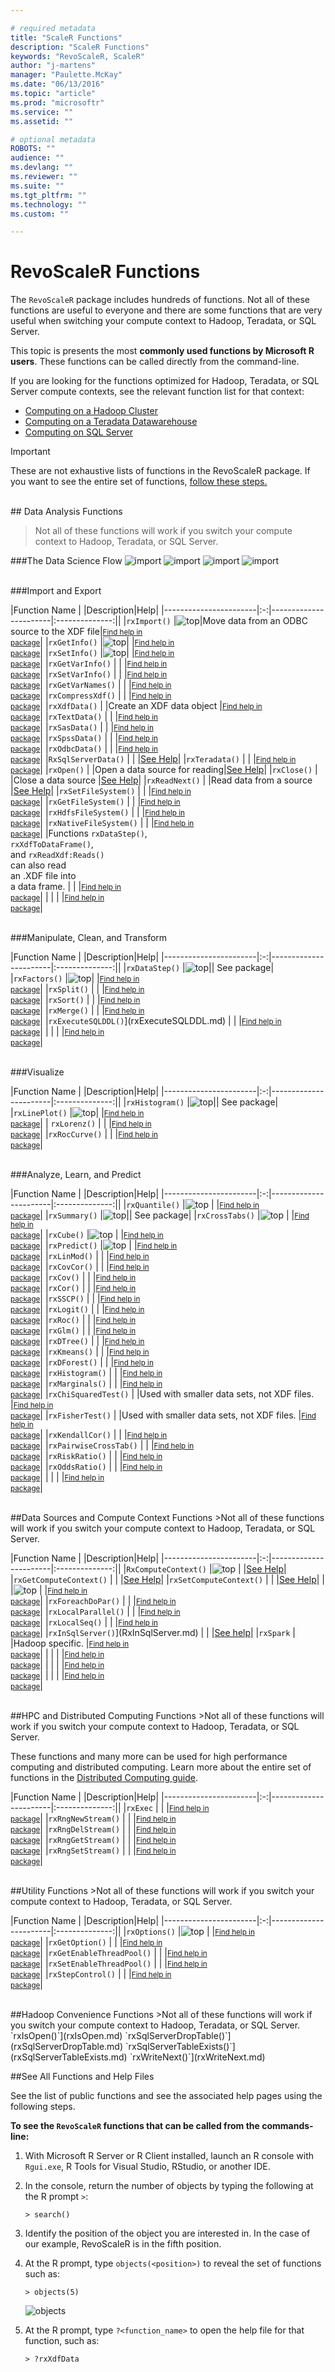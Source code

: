 ```yaml
---

# required metadata
title: "ScaleR Functions"
description: "ScaleR Functions"
keywords: "RevoScaleR, ScaleR"
author: "j-martens"
manager: "Paulette.McKay"
ms.date: "06/13/2016"
ms.topic: "article"
ms.prod: "microsoftr"
ms.service: ""
ms.assetid: ""

# optional metadata
ROBOTS: ""
audience: ""
ms.devlang: ""
ms.reviewer: ""
ms.suite: ""
ms.tgt_pltfrm: ""
ms.technology: ""
ms.custom: ""

---
```


# RevoScaleR Functions

The `RevoScaleR` package includes hundreds of functions. Not all of these functions are useful to everyone and there are some functions that are very useful when switching your compute context to Hadoop, Teradata, or SQL Server.  

This topic is presents the most **commonly used functions by Microsoft R users**. These functions can be called directly from the command-line. 

If you are looking for the functions optimized for Hadoop, Teradata, or SQL Server compute contexts, see the relevant function list for that context:
+ [Computing on a Hadoop Cluster](scaler-fx-hadoop.md)
+ [Computing on a Teradata Datawarehouse](scaler-fx-teradata.md)
+ [Computing on SQL Server](functions-for-sql-server-data.md)


>[!IMPORTANT]
>These are not exhaustive lists of functions in the RevoScaleR package. If you want to see the entire set of functions,  [follow these steps.](#findmore)

<br />
## Data Analysis Functions

>Not all of these functions will work if you switch your compute context to Hadoop, Teradata, or SQL Server.

###The Data Science Flow
![import](../media/scaler-puzzle1.png)
![import](../media/scaler-puzzle2.png)
![import](../media/scaler-puzzle3.png)
![import](../media/scaler-puzzle4.png)

<br />
###Import and Export


|Function Name          | |Description|Help|
|-----------------------|:-:|-----------------------|:--------------:||
|`rxImport()`       |![top](../media/award.png)|Move data from an ODBC source to the XDF file|<small>[Find help in<br /> package](scaler.md#findmore)</small>|
|`rxGetInfo()`      |![top](../media/award.png)|      |<small>[Find help in<br /> package](scaler.md#findmore)</small>|
|`rxSetInfo()`       |![top](../media/award.png)|      |<small>[Find help in<br /> package](scaler.md#findmore)</small>|
|`rxGetVarInfo()`    | |      |<small>[Find help in<br /> package](scaler.md#findmore)</small>|
|`rxSetVarInfo()`    | |      |<small>[Find help in<br /> package](scaler.md#findmore)</small>|
|`rxGetVarNames()`   | |      |<small>[Find help in<br /> package](scaler.md#findmore)</small>|
|`rxCompressXdf()`   | |      |<small>[Find help in<br /> package](scaler.md#findmore)</small>|
|`rxXdfData()`       | |Create an XDF data object      |<small>[Find help in<br /> package](scaler.md#findmore)</small>|
|`rxTextData()`      | |      |<small>[Find help in<br /> package](scaler.md#findmore)</small>|
|`rxSasData()`      | |      |<small>[Find help in<br /> package](scaler.md#findmore)</small>|
|`rxSpssData()`      | |      |<small>[Find help in<br /> package](scaler.md#findmore)</small>|
|`rxOdbcData()`      | |      |<small>[Find help in<br /> package](scaler.md#findmore)</small>|
|`RxSqlServerData()`    | |      |[See Help](RxSqlServerData.md)|
|`rxTeradata()`     | |      |<small>[Find help in<br /> package](scaler.md#findmore)</small>|
|`rxOpen()`     | |Open a data source for reading|[See Help](rxOpen.md)|
|`rxClose()`      | |Close a data source      |[See Help](rxClose.md)|
|`rxReadNext()`      | |Read data from a source      |[See Help](rxReadNext.md)|
|`rxSetFileSystem()`      | |      |<small>[Find help in<br /> package](scaler.md#findmore)</small>|
|`rxGetFileSystem()`     | |      |<small>[Find help in<br /> package](scaler.md#findmore)</small>|
|`rxHdfsFileSystem()`      | |      |<small>[Find help in<br /> package](scaler.md#findmore)</small>|
|`rxNativeFileSystem()`       | |      |<small>[Find help in<br /> package](scaler.md#findmore)</small>|
|Functions `rxDataStep()`,<br/> `rxXdfToDataFrame()`, <br/>and `rxReadXdf:Reads()`<br/> can also read <br/>an .XDF file into <br/>a data  frame.    | |      |<small>[Find help in<br /> package](scaler.md#findmore)</small>|
|   | |      |<small>[Find help in<br /> package](scaler.md#findmore)</small>|


<br />
###Manipulate, Clean, and Transform

|Function Name          | |Description|Help|
|-----------------------|:-:|-----------------------|:--------------:||
|`rxDataStep()`       |![top](../media/award.png)|| See package|
|`rxFactors()`    |![top](../media/award.png)|      |<small>[Find help in<br /> package](scaler.md#findmore)</small>|
|`rxSplit()`    |  |      |<small>[Find help in<br /> package](scaler.md#findmore)</small>|
|`rxSort()`      | |      |<small>[Find help in<br /> package](scaler.md#findmore)</small>|
|`rxMerge()`       | |      |<small>[Find help in<br /> package](scaler.md#findmore)</small>|
|`rxExecuteSQLDDL()`](rxExecuteSQLDDL.md)    |  |      |<small>[Find help in<br /> package](scaler.md#findmore)</small>|
|   | |      |<small>[Find help in<br /> package](scaler.md#findmore)</small>|


<br />
###Visualize

|Function Name          | |Description|Help|
|-----------------------|:-:|-----------------------|:--------------:||
|`rxHistogram()`       |![top](../media/award.png)|| See package|
|`rxLinePlot()`  |![top](../media/award.png)|      |<small>[Find help in<br /> package](scaler.md#findmore)</small>|
| `rxLorenz()`      | |      |<small>[Find help in<br /> package](scaler.md#findmore)</small>|
|`rxRocCurve()`  | |      |<small>[Find help in<br /> package](scaler.md#findmore)</small>|



<br />
###Analyze, Learn, and Predict

|Function Name          | |Description|Help|
|-----------------------|:-:|-----------------------|:--------------:||
|`rxQuantile()`  |![top](../media/award.png) |      |<small>[Find help in<br /> package](scaler.md#findmore)</small>|
|`rxSummary()`       |![top](../media/award.png)|| See package|
|`rxCrossTabs()`      |![top](../media/award.png) |      |<small>[Find help in<br /> package](scaler.md#findmore)</small>|
|`rxCube()`  |![top](../media/award.png) |      |<small>[Find help in<br /> package](scaler.md#findmore)</small>|
|`rxPredict()`   |![top](../media/award.png) |      |<small>[Find help in<br /> package](scaler.md#findmore)</small>|
|`rxLinMod()`   | |      |<small>[Find help in<br /> package](scaler.md#findmore)</small>|
|`rxCovCor()`   | |      |<small>[Find help in<br /> package](scaler.md#findmore)</small>|
|`rxCov()`   | |      |<small>[Find help in<br /> package](scaler.md#findmore)</small>|
|`rxCor()`    | |      |<small>[Find help in<br /> package](scaler.md#findmore)</small>|
|`rxSSCP()`   | |      |<small>[Find help in<br /> package](scaler.md#findmore)</small>|
|`rxLogit()`   | |      |<small>[Find help in<br /> package](scaler.md#findmore)</small>|
|`rxRoc()`   | |      |<small>[Find help in<br /> package](scaler.md#findmore)</small>|
|`rxGlm()`   | |      |<small>[Find help in<br /> package](scaler.md#findmore)</small>|
|`rxDTree()`   | |      |<small>[Find help in<br /> package](scaler.md#findmore)</small>|
|`rxKmeans()`   | |      |<small>[Find help in<br /> package](scaler.md#findmore)</small>|
|`rxDForest()`   | |      |<small>[Find help in<br /> package](scaler.md#findmore)</small>|
|`rxHistogram()`   | |      |<small>[Find help in<br /> package](scaler.md#findmore)</small>|
|`rxMarginals()`   | |      |<small>[Find help in<br /> package](scaler.md#findmore)</small>|
|`rxChiSquaredTest()`    | |Used with smaller data sets, not XDF files.       |<small>[Find help in<br /> package](scaler.md#findmore)</small>|
|`rxFisherTest()`   | |Used with smaller data sets, not XDF files.      |<small>[Find help in<br /> package](scaler.md#findmore)</small>|
|`rxKendallCor()`   | |      |<small>[Find help in<br /> package](scaler.md#findmore)</small>|
|`rxPairwiseCrossTab()`   | |      |<small>[Find help in<br /> package](scaler.md#findmore)</small>|
|`rxRiskRatio()`    | |      |<small>[Find help in<br /> package](scaler.md#findmore)</small>|
|`rxOddsRatio()`   | |      |<small>[Find help in<br /> package](scaler.md#findmore)</small>|
|   | |      |<small>[Find help in<br /> package](scaler.md#findmore)</small>|





<br />
##Data Sources and Compute Context Functions
>Not all of these functions will work if you switch your compute context to Hadoop, Teradata, or SQL Server.

|Function Name          | |Description|Help|
|-----------------------|:-:|-----------------------|:--------------:||
|`RxComputeContext()`  |![top](../media/award.png) |      |[See Help](RxComputeContext.md)|
|`rxGetComputeContext()`   | |      |[See Help](rxGetComputeContext.md)|
|`rxSetComputeContext()`  | |      |[See Help](rxSetComputeContext.md)|
|  |![top](../media/award.png) |      |<small>[Find help in<br /> package](scaler.md#findmore)</small>|
|`rxForeachDoPar()`   | |      |<small>[Find help in<br /> package](scaler.md#findmore)</small>|
|`rxLocalParallel()`   | |      |<small>[Find help in<br /> package](scaler.md#findmore)</small>|
|`rxLocalSeq()`   | |      |<small>[Find help in<br /> package](scaler.md#findmore)</small>|
|`rxInSqlServer()`](RxInSqlServer.md)   | |      |[See help](RxInSqlServer.md)|
|`rxSpark`   |  |Hadoop specific.      |<small>[Find help in<br /> package](scaler.md#findmore)</small>|
|   | |      |<small>[Find help in<br /> package](scaler.md#findmore)</small>|
|   | |      |<small>[Find help in<br /> package](scaler.md#findmore)</small>|
|   | |      |<small>[Find help in<br /> package](scaler.md#findmore)</small>|

<br />
##HPC and Distributed Computing Functions
>Not all of these functions will work if you switch your compute context to Hadoop, Teradata, or SQL Server.

These functions and many more can be used for high performance computing and distributed computing. Learn more about the entire set of functions in the [Distributed Computing guide](../scaler-distributed-computing.md).

|Function Name          | |Description|Help|
|-----------------------|:-:|-----------------------|:--------------:||
|`rxExec`  | |      |<small>[Find help in<br /> package](scaler.md#findmore)</small>|
|`rxRngNewStream()`   | |      |<small>[Find help in<br /> package](scaler.md#findmore)</small>|
|`rxRngDelStream()`   | |      |<small>[Find help in<br /> package](scaler.md#findmore)</small>|
|`rxRngGetStream()`   | |      |<small>[Find help in<br /> package](scaler.md#findmore)</small>|
|`rxRngSetStream()`   | |      |<small>[Find help in<br /> package](scaler.md#findmore)</small>|

 
<br />
##Utility Functions
>Not all of these functions will work if you switch your compute context to Hadoop, Teradata, or SQL Server.

|Function Name          | |Description|Help|
|-----------------------|:-:|-----------------------|:--------------:||
|`rxOptions()`  |![top](../media/award.png) |      |<small>[Find help in<br /> package](scaler.md#findmore)</small>|
|`rxGetOption()`   | |      |<small>[Find help in<br /> package](scaler.md#findmore)</small>|
|`rxGetEnableThreadPool()`   | |      |<small>[Find help in<br /> package](scaler.md#findmore)</small>|
|`rxSetEnableThreadPool()`   | |      |<small>[Find help in<br /> package](scaler.md#findmore)</small>|
|`rxStepControl()`   | |      |<small>[Find help in<br /> package](scaler.md#findmore)</small>|

 
<br />
##Hadoop Convenience Functions
>Not all of these functions will work if you switch your compute context to Hadoop, Teradata, or SQL Server.



<br>
`rxIsOpen()`](rxIsOpen.md)
`rxSqlServerDropTable()`](rxSqlServerDropTable.md)     
`rxSqlServerTableExists()`](rxSqlServerTableExists.md)
`rxWriteNext()`](rxWriteNext.md)
<br>

<a name="findmore"></a>
##See All Functions and Help Files

See the list of public functions and see the associated help pages using the following steps.

**To see the `RevoScaleR` functions that can be called from the commands-line:**

1. With Microsoft R Server or R Client installed, launch an R console with `Rgui.exe`, R Tools for Visual Studio, RStudio, or another IDE. 

1. In the console, return the number of objects by typing the following at the R prompt `>`:
   ```
   > search()
   ```

1. Identify the position of the object you are interested in. In the case of our example, RevoScaleR is in the fifth position.

1. At the R prompt, type `objects(<position>)` to reveal the set of functions such as:
   ```
   > objects(5)
   ```

   ![objects](../media/scaler-rconsole-obj.png)

1. At the R prompt, type `?<function_name>` to open the help file for that function, such as:
   ```
   > ?rxXdfData
   ```

